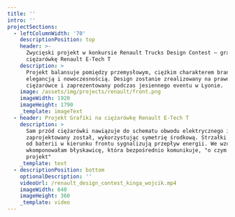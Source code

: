 ```yaml
---
title: ''
intro: ''
projectSections:
  - leftColumnWidth: '70'
    descriptionPosition: top
    header: >-
      Zwycięski projekt w konkursie Renault Trucks Design Contest – grafika na
      ciężarówkę Renault E-Tech T
    description: >
      Projekt balansuje pomiędzy przemysłowym, ciężkim charakterem branży, a
      elegancją i nowoczesnością. Design zostanie zrealizowany na prawdziwej
      ciężarówce i zaprezentowany podczas jesiennego eventu w Lyonie.
    image: /assets/img/projects/renault/front.png
    imageWidth: 1920
    imageHeight: 1790
    _template: imageText
  - header: Projekt Grafiki na ciężarówkę Renault E-Tech T
    description: >
      Sam przód ciężarówki nawiązuje do schematu obwodu elektrycznego i
      zaprojektowany został, wykorzystując symetrię środkową. Strzałki biegnące
      od baterii w kierunku frontu sygnalizują przepływ energii. We wzór
      wkomponowałam błyskawicę, która bezpośrednio komunikuje, "o czym jest ten
      projekt"
    _template: text
  - descriptionPosition: bottom
    optionalDescription: ''
    videoUrl: /renault_design_contest_kinga_wojcik.mp4
    imageWidth: 640
    imageHeight: 360
    _template: video
---
```


